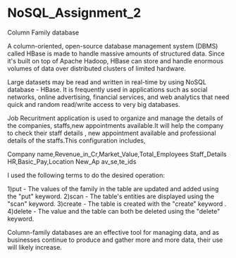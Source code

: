 # NoSQL_Assignment_2
Column Family database

A column-oriented, open-source database management system (DBMS) called HBase is made to handle massive amounts of structured data. Since it's built on top of Apache Hadoop, HBase can store and handle enormous volumes of data over distributed clusters of limited hardware.

Large datasets may be read and written in real-time by using NoSQL database - HBase. It is frequently used in applications such as social networks, online advertising, financial services, and web analytics that need quick and random read/write access to very big databases.

Job Recuritment application is used to organize and manage the details of the companies, staffs,new appointments available.It will help the company to check their staff details , new appointment available and professional details of the staffs.This configuration includes,

Company name,Revenue_in_Cr,Market_Value,Total_Employees
Staff_Details HR,Basic_Pay,Location
New_Ap av_se,te_ids

I used the following terms to do the desired operation:

1)put - The values of the family in the table are updated and added using the "put" keyword.
2)scan - The table's entities are displayed using the "scan" keyword.
3)create - The table is created with the "create" keyword .
4)delete - The value and the table can both be deleted using the "delete" keyword.

Column-family databases are an effective tool for managing data, and as businesses continue to produce and gather more and more data, their use will likely increase.
